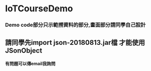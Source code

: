 # IoTCourseDemo

### Demo code部分只示範撈資料的部分,畫面部分請同學自己設計
## 請同學先import json-20180813.jar檔 才能使用JSonObject
#### 有問題可以傳email我詢問
